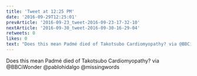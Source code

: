 ```yaml
---
title: 'Tweet at 12:25 PM'
date: '2016-09-29T12:25:01'
prevArticle: '2016-09-23_tweet-2016-09-23-17-32-10'
nextArticle: '2016-09-30_tweet-2016-09-30-16-29-04'
retweets: 0
likes: 0
text: "Does this mean Padmé died of Takotsubo Cardiomyopathy? via @BBCiWonder @pablohidalgo @missingwords"
---
```

Does this mean Padmé died of Takotsubo Cardiomyopathy? via @BBCiWonder @pablohidalgo @missingwords